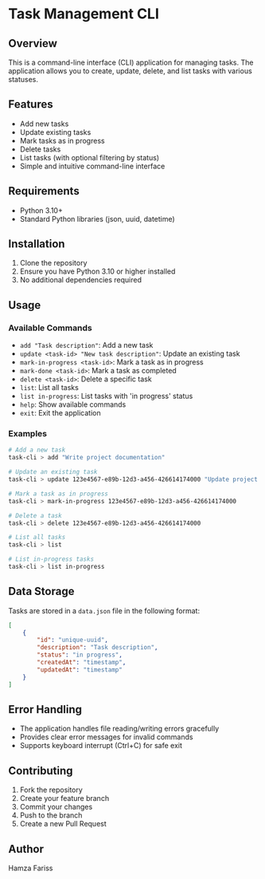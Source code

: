 # Task Management CLI

## Overview

This is a command-line interface (CLI) application for managing tasks. The application allows you to create, update, delete, and list tasks with various statuses.

## Features

- Add new tasks
- Update existing tasks
- Mark tasks as in progress
- Delete tasks
- List tasks (with optional filtering by status)
- Simple and intuitive command-line interface

## Requirements

- Python 3.10+
- Standard Python libraries (json, uuid, datetime)

## Installation

1. Clone the repository
2. Ensure you have Python 3.10 or higher installed
3. No additional dependencies required

## Usage

### Available Commands

- `add "Task description"`: Add a new task
- `update <task-id> "New task description"`: Update an existing task
- `mark-in-progress <task-id>`: Mark a task as in progress
- `mark-done <task-id>`: Mark a task as completed
- `delete <task-id>`: Delete a specific task
- `list`: List all tasks
- `list in-progress`: List tasks with 'in progress' status
- `help`: Show available commands
- `exit`: Exit the application

### Examples

```bash
# Add a new task
task-cli > add "Write project documentation"

# Update an existing task
task-cli > update 123e4567-e89b-12d3-a456-426614174000 "Update project documentation"

# Mark a task as in progress
task-cli > mark-in-progress 123e4567-e89b-12d3-a456-426614174000

# Delete a task
task-cli > delete 123e4567-e89b-12d3-a456-426614174000

# List all tasks
task-cli > list

# List in-progress tasks
task-cli > list in-progress
```

## Data Storage

Tasks are stored in a `data.json` file in the following format:

```json
[
    {
        "id": "unique-uuid",
        "description": "Task description",
        "status": "in progress",
        "createdAt": "timestamp",
        "updatedAt": "timestamp"
    }
]
```

## Error Handling

- The application handles file reading/writing errors gracefully
- Provides clear error messages for invalid commands
- Supports keyboard interrupt (Ctrl+C) for safe exit

## Contributing

1. Fork the repository
2. Create your feature branch
3. Commit your changes
4. Push to the branch
5. Create a new Pull Request


## Author

Hamza Fariss

